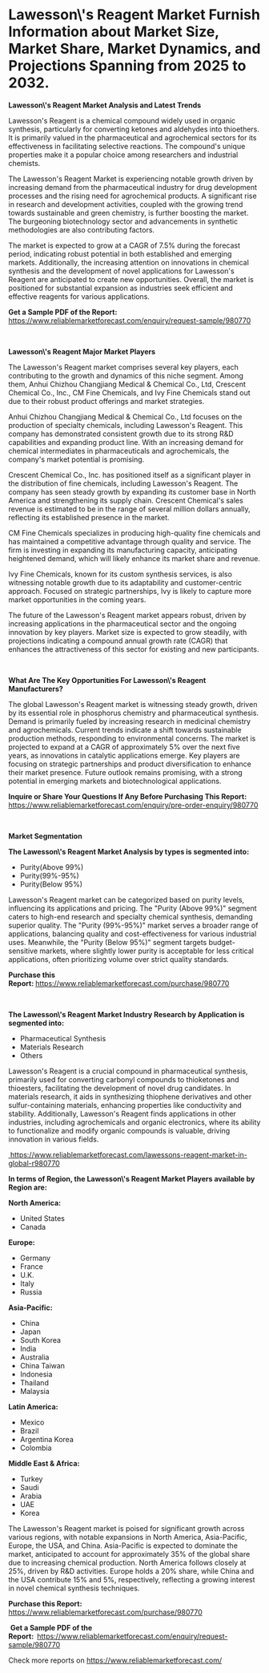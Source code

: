 <p><h1>Lawesson\'s Reagent Market Furnish Information about Market Size, Market Share, Market Dynamics, and Projections Spanning from 2025 to 2032.</h1></p><p><strong>Lawesson\'s Reagent Market Analysis and Latest Trends</strong></p>
<p><p>Lawesson's Reagent is a chemical compound widely used in organic synthesis, particularly for converting ketones and aldehydes into thioethers. It is primarily valued in the pharmaceutical and agrochemical sectors for its effectiveness in facilitating selective reactions. The compound's unique properties make it a popular choice among researchers and industrial chemists.</p><p>The Lawesson's Reagent Market is experiencing notable growth driven by increasing demand from the pharmaceutical industry for drug development processes and the rising need for agrochemical products. A significant rise in research and development activities, coupled with the growing trend towards sustainable and green chemistry, is further boosting the market. The burgeoning biotechnology sector and advancements in synthetic methodologies are also contributing factors.</p><p>The market is expected to grow at a CAGR of 7.5% during the forecast period, indicating robust potential in both established and emerging markets. Additionally, the increasing attention on innovations in chemical synthesis and the development of novel applications for Lawesson's Reagent are anticipated to create new opportunities. Overall, the market is positioned for substantial expansion as industries seek efficient and effective reagents for various applications.</p></p>
<p><strong>Get a Sample PDF of the Report:&nbsp;</strong> <a href="https://www.reliablemarketforecast.com/enquiry/request-sample/980770?utm_campaign=3512&utm_medium=2&utm_source=Github&utm_content=ia&utm_term=30032025&utm_id=lawessons-reagent">https://www.reliablemarketforecast.com/enquiry/request-sample/980770</a></p>
<p>&nbsp;</p>
<p><strong>Lawesson\'s Reagent Major Market Players</strong></p>
<p><p>The Lawesson's Reagent market comprises several key players, each contributing to the growth and dynamics of this niche segment. Among them, Anhui Chizhou Changjiang Medical & Chemical Co., Ltd, Crescent Chemical Co., Inc., CM Fine Chemicals, and Ivy Fine Chemicals stand out due to their robust product offerings and market strategies.</p><p>Anhui Chizhou Changjiang Medical & Chemical Co., Ltd focuses on the production of specialty chemicals, including Lawesson's Reagent. This company has demonstrated consistent growth due to its strong R&D capabilities and expanding product line. With an increasing demand for chemical intermediates in pharmaceuticals and agrochemicals, the company's market potential is promising.</p><p>Crescent Chemical Co., Inc. has positioned itself as a significant player in the distribution of fine chemicals, including Lawesson's Reagent. The company has seen steady growth by expanding its customer base in North America and strengthening its supply chain. Crescent Chemical's sales revenue is estimated to be in the range of several million dollars annually, reflecting its established presence in the market.</p><p>CM Fine Chemicals specializes in producing high-quality fine chemicals and has maintained a competitive advantage through quality and service. The firm is investing in expanding its manufacturing capacity, anticipating heightened demand, which will likely enhance its market share and revenue.</p><p>Ivy Fine Chemicals, known for its custom synthesis services, is also witnessing notable growth due to its adaptability and customer-centric approach. Focused on strategic partnerships, Ivy is likely to capture more market opportunities in the coming years.</p><p>The future of the Lawesson's Reagent market appears robust, driven by increasing applications in the pharmaceutical sector and the ongoing innovation by key players. Market size is expected to grow steadily, with projections indicating a compound annual growth rate (CAGR) that enhances the attractiveness of this sector for existing and new participants.</p></p>
<p>&nbsp;</p>
<p><strong>What Are The Key Opportunities For Lawesson\'s Reagent Manufacturers?</strong></p>
<p><p>The global Lawesson's Reagent market is witnessing steady growth, driven by its essential role in phosphorus chemistry and pharmaceutical synthesis. Demand is primarily fueled by increasing research in medicinal chemistry and agrochemicals. Current trends indicate a shift towards sustainable production methods, responding to environmental concerns. The market is projected to expand at a CAGR of approximately 5% over the next five years, as innovations in catalytic applications emerge. Key players are focusing on strategic partnerships and product diversification to enhance their market presence. Future outlook remains promising, with a strong potential in emerging markets and biotechnological applications.</p></p>
<p><strong>Inquire or Share Your Questions If Any Before Purchasing This Report:</strong> <a href="https://www.reliablemarketforecast.com/enquiry/pre-order-enquiry/980770?utm_campaign=3512&utm_medium=2&utm_source=Github&utm_content=ia&utm_term=30032025&utm_id=lawessons-reagent">https://www.reliablemarketforecast.com/enquiry/pre-order-enquiry/980770</a></p>
<p>&nbsp;</p>
<p><strong>Market Segmentation</strong></p>
<p><strong>The Lawesson\'s Reagent Market Analysis by types is segmented into:</strong></p>
<p><ul><li>Purity(Above 99%)</li><li>Purity(99%-95%)</li><li>Purity(Below 95%)</li></ul></p>
<p><p>Lawesson's Reagent market can be categorized based on purity levels, influencing its applications and pricing. The "Purity (Above 99%)" segment caters to high-end research and specialty chemical synthesis, demanding superior quality. The "Purity (99%-95%)" market serves a broader range of applications, balancing quality and cost-effectiveness for various industrial uses. Meanwhile, the "Purity (Below 95%)" segment targets budget-sensitive markets, where slightly lower purity is acceptable for less critical applications, often prioritizing volume over strict quality standards.</p></p>
<p><strong>Purchase this Report:&nbsp;</strong><a href="https://www.reliablemarketforecast.com/purchase/980770?utm_campaign=3512&utm_medium=2&utm_source=Github&utm_content=ia&utm_term=30032025&utm_id=lawessons-reagent">https://www.reliablemarketforecast.com/purchase/980770</a></p>
<p>&nbsp;</p>
<p><strong>The Lawesson\'s Reagent Market Industry Research by Application is segmented into:</strong></p>
<p><ul><li>Pharmaceutical Synthesis</li><li>Materials Research</li><li>Others</li></ul></p>
<p><p>Lawesson's Reagent is a crucial compound in pharmaceutical synthesis, primarily used for converting carbonyl compounds to thioketones and thioesters, facilitating the development of novel drug candidates. In materials research, it aids in synthesizing thiophene derivatives and other sulfur-containing materials, enhancing properties like conductivity and stability. Additionally, Lawesson's Reagent finds applications in other industries, including agrochemicals and organic electronics, where its ability to functionalize and modify organic compounds is valuable, driving innovation in various fields.</p></p>
<p><a href="https://www.reliablemarketforecast.com/lawessons-reagent-market-in-global-r980770?utm_campaign=3512&utm_medium=2&utm_source=Github&utm_content=ia&utm_term=30032025&utm_id=lawessons-reagent">&nbsp;https://www.reliablemarketforecast.com/lawessons-reagent-market-in-global-r980770</a></p>
<p><strong>In terms of Region, the Lawesson\'s Reagent Market Players available by Region are:</strong></p>
<p>
    <p> <strong> North America: </strong>
        <ul>
            <li>United States</li>
            <li>Canada</li>
        </ul>
        </p> 
    <p> <strong> Europe: </strong>
        <ul>
            <li>Germany</li>
            <li>France</li>
            <li>U.K.</li>
            <li>Italy</li>
            <li>Russia</li>
        </ul>
        </p> 
    <p> <strong> Asia-Pacific: </strong>
        <ul>
            <li>China</li>
            <li>Japan</li>
            <li>South Korea</li>
            <li>India</li>
            <li>Australia</li>
            <li>China Taiwan</li>
            <li>Indonesia</li>
            <li>Thailand</li>
            <li>Malaysia</li>
        </ul>
        </p> 
    <p> <strong> Latin America: </strong>
        <ul>
            <li>Mexico</li>
            <li>Brazil</li>
            <li>Argentina Korea</li>
            <li>Colombia</li>
        </ul>
        </p> 
    <p> <strong> Middle East & Africa: </strong>
        <ul>
            <li>Turkey</li>
            <li>Saudi</li>
            <li>Arabia</li>
            <li>UAE</li>
            <li>Korea</li>
        </ul>
    </p>
    </p>
<p><p>The Lawesson's Reagent market is poised for significant growth across various regions, with notable expansions in North America, Asia-Pacific, Europe, the USA, and China. Asia-Pacific is expected to dominate the market, anticipated to account for approximately 35% of the global share due to increasing chemical production. North America follows closely at 25%, driven by R&D activities. Europe holds a 20% share, while China and the USA contribute 15% and 5%, respectively, reflecting a growing interest in novel chemical synthesis techniques.</p></p>
<p><strong>Purchase this Report: </strong><a href="https://www.reliablemarketforecast.com/purchase/980770?utm_campaign=3512&utm_medium=2&utm_source=Github&utm_content=ia&utm_term=30032025&utm_id=lawessons-reagent">https://www.reliablemarketforecast.com/purchase/980770</a></p>
<p>&nbsp;<strong>Get a Sample PDF of the Report:&nbsp;&nbsp;</strong><a href="https://www.reliablemarketforecast.com/enquiry/request-sample/980770?utm_campaign=3512&utm_medium=2&utm_source=Github&utm_content=ia&utm_term=30032025&utm_id=lawessons-reagent">https://www.reliablemarketforecast.com/enquiry/request-sample/980770</a></p>
<p><strong></strong></p>
<p>Check more reports on <a href="https://www.reliablemarketforecast.com/?utm_campaign=3512&utm_medium=2&utm_source=Github&utm_content=ia&utm_term=30032025&utm_id=lawessons-reagent">https://www.reliablemarketforecast.com/</a></p>